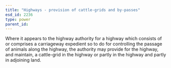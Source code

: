 ```yaml
---
title: "Highways - provision of cattle-grids and by-passes"
esd_id: 2236
type: power
parent_id:  
---
```


Where it appears to the highway authority for a highway which consists of or comprises a carriageway expedient so to do for controlling the passage of animals along the highway, the authority may provide for the highway, and maintain, a cattle-grid in the highway or partly in the highway and partly in adjoining land.


